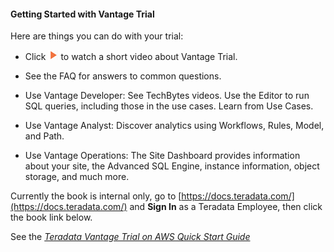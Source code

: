 #### Getting Started with Vantage Trial

Here are things you can do with your trial:
* Click ![play.png](play.png) to watch a short video about Vantage Trial.


* See the FAQ for answers to common questions.
* Use Vantage Developer: See TechBytes videos. Use the Editor to run SQL queries, including those in the use cases. Learn from Use Cases.
* Use Vantage Analyst: Discover analytics using Workflows, Rules, Model, and Path.
* Use Vantage Operations: The Site Dashboard provides information about your site, the Advanced SQL Engine, instance information, object storage, and much more.
     

Currently the book is internal only, go to 
[https://docs.teradata.com/](https://docs.teradata.com/) and **Sign In** as a Teradata Employee, then click the book link below.

See the _[Teradata Vantage Trial on AWS Quick Start Guide](https://docs.teradata.com/access/sources/dita/map?dita:mapPath=jzh1567636979792.ditamap)_ 

